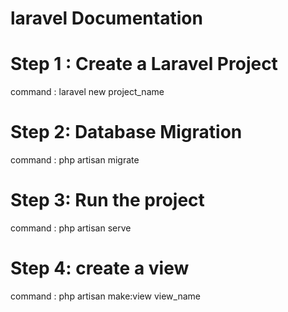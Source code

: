 # laravel Documentation

# Step 1 : Create a Laravel Project
command : laravel new project_name

# Step 2: Database Migration
command : php artisan migrate

# Step 3: Run the project
command : php artisan serve

# Step 4: create a view
command : php artisan make:view view_name


